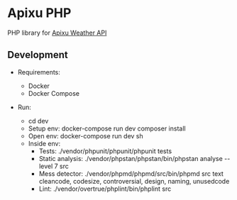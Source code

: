 # Apixu PHP

PHP library for [Apixu Weather API](https://www.apixu.com/api.aspx)

## Development

* Requirements:
    * Docker
    * Docker Compose

* Run:
    * cd dev
    * Setup env: docker-compose run dev composer install
    * Open env: docker-compose run dev sh
    * Inside env:
        * Tests: ./vendor/phpunit/phpunit/phpunit tests
        * Static analysis: ./vendor/phpstan/phpstan/bin/phpstan analyse --level 7 src
        * Mess detector: ./vendor/phpmd/phpmd/src/bin/phpmd src text cleancode, codesize, controversial, design, naming, unusedcode
        * Lint: ./vendor/overtrue/phplint/bin/phplint src

